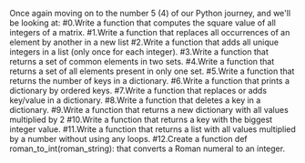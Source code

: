Once again moving on to the number 5 (4) of our Python journey, and we'll be looking at:
#0.Write a function that computes the square value of all integers of a matrix.
#1.Write a function that replaces all occurrences of an element by another in a new list
#2.Write a function that adds all unique integers in a list (only once for each integer).
#3.Write a function that returns a set of common elements in two sets.
#4.Write a function that returns a set of all elements present in only one set.
#5.Write a function that returns the number of keys in a dictionary.
#6.Write a function that prints a dictionary by ordered keys.
#7.Write a function that replaces or adds key/value in a dictionary.
#8.Write a function that deletes a key in a dictionary.
#9.Write a function that returns a new dictionary with all values multiplied by 2
#10.Write a function that returns a key with the biggest integer value.
#11.Write a function that returns a list with all values multiplied by a number without using any loops.
#12.Create a function def roman_to_int(roman_string): that converts a Roman numeral to an integer.
